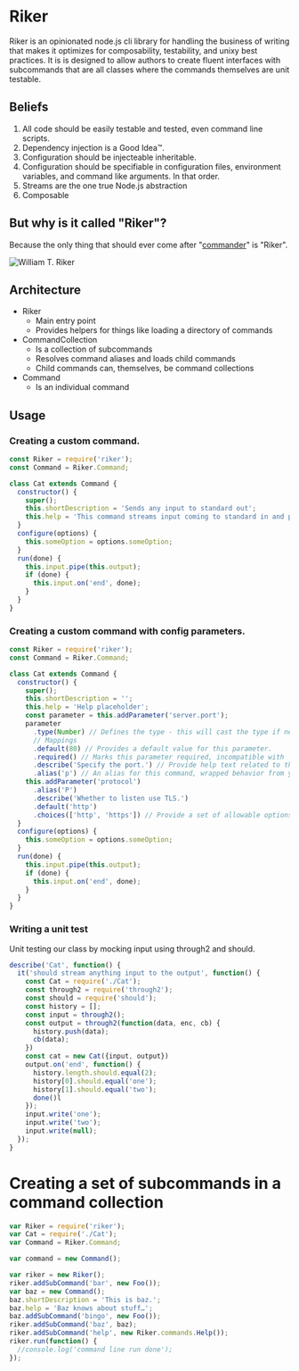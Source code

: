 # Riker

Riker is an opinionated node.js cli library for handling the business of writing that makes it optimizes for composability,
testability, and unixy best practices. It is is designed to allow authors to create fluent interfaces with subcommands
that are all classes where the commands themselves are unit testable.

## Beliefs

1. All code should be easily testable and tested, even command line scripts.
2. Dependency injection is a Good Idea™.
3. Configuration should be injecteable inheritable.
4. Configuration should be specifiable in configuration files, environment variables, and command like arguments. In that order.
5. Streams are the one true Node.js abstraction
6. Composable

## But why is it called "Riker"?

Because the only thing that should ever come after "[commander](http://npmjs.com/package/commander)" is "Riker".

![William T. Riker](https://howardtyson.com/files/riker.jpg)

## Architecture

  - Riker
    - Main entry point
    - Provides helpers for things like loading a directory of commands
  - CommandCollection
    - Is a collection of subcommands
    - Resolves command aliases and loads child commands
    - Child commands can, themselves, be command collections
  - Command
    - Is an individual command

## Usage

### Creating a custom command.

```` javascript
const Riker = require('riker');
const Command = Riker.Command;

class Cat extends Command {
  constructor() {
    super();
    this.shortDescription = 'Sends any input to standard out';
    this.help = 'This command streams input coming to standard in and pipes it to standard out.';
  }
  configure(options) {
    this.someOption = options.someOption;
  }
  run(done) {
    this.input.pipe(this.output);
    if (done) {
      this.input.on('end', done);
    }
  }
}
````
### Creating a custom command with config parameters.

```` javascript
const Riker = require('riker');
const Command = Riker.Command;

class Cat extends Command {
  constructor() {
    super();
    this.shortDescription = '';
    this.help = 'Help placeholder';
    const parameter = this.addParameter('server.port');
    parameter
      .type(Number) // Defines the type - this will cast the type if necessary to ensure numbers, strings, etc are handled appropriately.
      // Mappings
      .default(80) // Provides a default value for this parameter.
      .required() // Marks this parameter required, incompatible with `default`.
      .describe('Specify the port.') // Provide help text related to this option, wrapped behavior from yargs.
      .alias('p') // An alias for this command, wrapped behavior from yargs.
    this.addParameter('protocol')
      .alias('P')
      .describe('Whether to listen use TLS.')
      .default('http')
      .choices(['http', 'https']) // Provide a set of allowable options.
  }
  configure(options) {
    this.someOption = options.someOption;
  }
  run(done) {
    this.input.pipe(this.output);
    if (done) {
      this.input.on('end', done);
    }
  }
}
````

### Writing a unit test

Unit testing our class by mocking input using through2 and should.
```` javascript
describe('Cat', function() {
  it('should stream anything input to the output', function() {
    const Cat = require('./Cat');
    const through2 = require('through2');
    const should = require('should');
    const history = [];
    const input = through2();
    const output = through2(function(data, enc, cb) {
      history.push(data);
      cb(data);
    })
    const cat = new Cat({input, output})
    output.on('end', function() {
      history.length.should.equal(2);
      history[0].should.equal('one');
      history[1].should.equal('two');
      done()l
    });
    input.write('one');
    input.write('two');
    input.write(null);
  });
}
````

# Creating a set of subcommands in a command collection

```` javascript
var Riker = require('riker');
var Cat = require('./Cat');
var Command = Riker.Command;

var command = new Command();

var riker = new Riker();
riker.addSubCommand('bar', new Foo());
var baz = new Command();
baz.shortDescription = 'This is baz.';
baz.help = 'Baz knows about stuff…';
baz.addSubCommand('bingo', new Foo());
riker.addSubCommand('baz', baz);
riker.addSubCommand('help', new Riker.commands.Help());
riker.run(function() {
  //console.log('command line run done');
});


````
